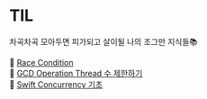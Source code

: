 # TIL
차곡차곡 모아두면 피가되고 살이될 나의 조그만 지식들📚

📄 [Race Condition](https://github.com/jyubong/TIL/blob/main/RaceCondition.md)  
📄 [GCD Operation Thread 수 제한하기](https://github.com/jyubong/TIL/blob/main/GCD_Operation_LimitThreadCount.md)   
📄 [Swift Concurrency 기초](https://github.com/jyubong/TIL/blob/main/Swift_Concurrency.md)   
